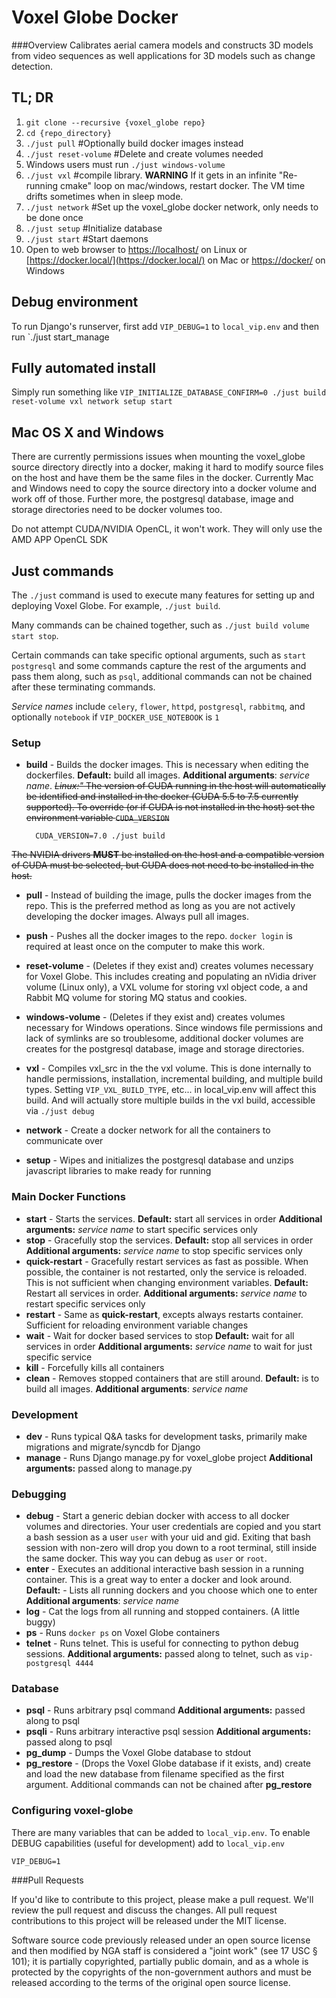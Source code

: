 # Voxel Globe Docker #

###Overview
Calibrates aerial camera models and constructs 3D models from video sequences as well applications for 3D models such as change detection. 

## TL; DR ##

1. `git clone --recursive {voxel_globe repo}`
2. `cd {repo_directory}`
3. `./just pull` #Optionally build docker images instead
4. `./just reset-volume` #Delete and create volumes needed
4. Windows users must run `./just windows-volume`
5. `./just vxl` #compile library. **WARNING** If it gets in an infinite "Re-running cmake" loop on mac/windows, restart docker. The VM time drifts sometimes when in sleep mode.
6. `./just network` #Set up the voxel_globe docker network, only needs to be done once
7. `./just setup` #Initialize database
8. `./just start` #Start daemons
9. Open to web browser to [https://localhost/](https://localhost/) on Linux or [https://docker.local/](https://docker.local/) on Mac or [https://docker/](https://docker/) on Windows

## Debug environment ##

To run Django's runserver, first add `VIP_DEBUG=1` to `local_vip.env` and then
run `./just start_manage 

## Fully automated install ##

Simply run something like 
`VIP_INITIALIZE_DATABASE_CONFIRM=0 ./just build reset-volume vxl network setup start`

## Mac OS X and Windows ##

There are currently permissions issues when mounting the voxel_globe source
directory directly into a docker, making it hard to modify source files on the
host and have them be the same files in the docker. Currently Mac and Windows
need to copy the source directory into a docker volume and work off of those.
Further more, the postgresql database, image and storage directories need to be
docker volumes too.

Do not attempt CUDA/NVIDIA OpenCL, it won't work. They will only use the AMD 
APP OpenCL SDK

## Just commands ##

The `./just` command is used to execute many features for setting up and 
deploying Voxel Globe. For example, `./just build`. 

Many commands can be chained together, such as `./just build volume start stop`. 

Certain commands can take specific optional arguments, such as `start postgresql`
and some commands capture the rest of the arguments and pass them along, such as
`psql`, additional commands can not be chained after these terminating commands.

*Service names* include `celery`, `flower`, `httpd`, `postgresql`, `rabbitmq`, and
optionally `notebook` if `VIP_DOCKER_USE_NOTEBOOK` is `1`

### Setup ###

- **build** - Builds the docker images. This is necessary when editing the dockerfiles. 
**Default:** build all images. 
**Additional arguments**: *service name*. 
~~*Linux:"* The version of CUDA running in the host will automatically be identified and 
installed in the docker (CUDA 5.5 to 7.5 currently supported). To override (or
if CUDA is not installed in the host) set the environment variable `CUDA_VERSION`~~

        CUDA_VERSION=7.0 ./just build
~~The NVIDIA drivers **MUST** be installed on the host and a compatible version 
of CUDA must be selected, but CUDA does not need to be installed in the host.~~

- **pull** - Instead of building the image, pulls the docker images from the repo.
This is the preferred method as long as you are not actively developing the 
docker images. Always pull all images.
- **push** - Pushes all the docker images to the repo. `docker login` is required
at least once on the computer to make this work.

- **reset-volume** - (Deletes if they exist and) creates volumes necessary for Voxel Globe. This includes creating and populating an nVidia driver volume (Linux only), a VXL volume for storing vxl object code, a and Rabbit MQ volume for storing MQ status and cookies. 
- **windows-volume** - (Deletes if they exist and) creates volumes necessary for Windows operations. Since windows file permissions and lack of symlinks are so troublesome, additional docker volumes are creates for the postgresql database, image and storage directories.

- **vxl** - Compiles vxl_src in the the vxl volume. This is done internally to
handle permissions, installation, incremental building, and multiple build types.
Setting `VIP_VXL_BUILD_TYPE`, etc... in local_vip.env will affect this build. And
will actually store multiple builds in the vxl build, accessible via `./just debug`
- **network** - Create a docker network for all the containers to communicate over
- **setup** - Wipes and initializes the postgresql database and unzips javascript
libraries to make ready for running

### Main Docker Functions ###

- **start** - Starts the services. 
**Default:** start all services in order
**Additional arguments:** *service name* to start specific services only
- **stop** - Gracefully stop the services.
**Default:** stop all services in order
**Additional arguments:** *service name* to stop specific services only
- **quick-restart** - Gracefully restart services as fast as possible. When possible,
the container is not restarted, only the service is reloaded. This is not 
sufficient when changing environment variables. 
**Default:** Restart all services in order. 
**Additional arguments:** *service name* to restart specific services only
- **restart** - Same as **quick-restart**, excepts always restarts container. 
Sufficient for reloading environment variable changes
- **wait** - Wait for docker based services to stop
**Default:** wait for all services in order
**Additional arguments:** *service name* to wait for just specific service
- **kill** - Forcefully kills all containers
- **clean** - Removes stopped containers that are still around.
**Default:** is to build all images. 
**Additional arguments**: *service name*

### Development ###

- **dev** - Runs typical Q&A tasks for development tasks, primarily make
migrations and migrate/syncdb for Django
- **manage** - Runs Django manage.py for voxel_globe project
**Additional arguments:** passed along to manage.py


### Debugging ###
- **debug** - Start a generic debian docker with access to all docker volumes
and directories. Your user credentials are copied and you start a bash session
as a user `user` with your uid and gid. Exiting that bash session with non-zero
will drop you down to a root terminal, still inside the same docker. This way 
you can debug as `user` or `root`.
- **enter** - Executes an additional interactive bash session in a running container.
This is a great way to enter a docker and look around.
**Default:** - Lists all running dockers and you choose which one to enter
**Additional arguments**: *service name*
- **log** - Cat the logs from all running and stopped containers. (A little buggy)
- **ps** - Runs `docker ps` on Voxel Globe containers
- **telnet** - Runs telnet. This is useful for connecting to python debug sessions.
**Additional arguments:** passed along to telnet, such as `vip-postgresql 4444`

### Database ###

- **psql** - Runs arbitrary psql command
**Additional arguments:** passed along to psql
- **psqli** - Runs arbitrary interactive psql session
**Additional arguments:** passed along to psql
- **pg_dump** - Dumps the Voxel Globe database to stdout
- **pg_restore** - (Drops the Voxel Globe database if it exists, and) create and 
load the new database from filename specified as the first argument. Additional 
commands can not be chained after **pg_restore**

### Configuring voxel-globe

There are many variables that can be added to `local_vip.env`. To enable DEBUG
capabilities (useful for development) add to `local_vip.env`

```
VIP_DEBUG=1
```

###Pull Requests

If you'd like to contribute to this project, please make a pull request. We'll review the pull request and discuss the changes. All pull request contributions to this project will be released under the MIT license.

Software source code previously released under an open source license and then modified by NGA staff is considered a "joint work" (see 17 USC § 101); it is partially copyrighted, partially public domain, and as a whole is protected by the copyrights of the non-government authors and must be released according to the terms of the original open source license.